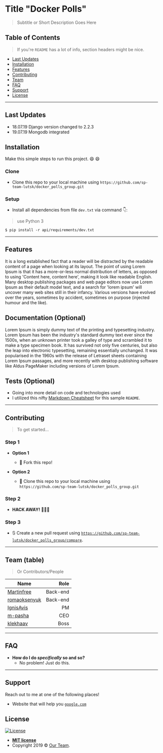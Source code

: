 # Title "Docker Polls"

> Subtitle or Short Description Goes Here

## Table of Contents

> If you're `README` has a lot of info, section headers might be nice.

- [Last Updates](#last-updates)
- [Installation](#installation)
- [Features](#features)
- [Contributing](#contributing)
- [Team](#team)
- [FAQ](#faq)
- [Support](#support)
- [License](#license)

---

## Last Updates

- 18.07.19 Django version changed to 2.2.3
- 19.07.19 Mongodb integrated

## Installation

Make this simple steps to run this project. :smile: 😄

### Clone

- Clone this repo to your local machine using `https://github.com/sp-team-lutsk/docker_polls_group.git`

### Setup

- Install all dependencies from file `dev.txt` via command :point_down::

> use Python 3

```shell
$ pip install -r api/requirements/dev.txt
```
---

## Features
It is a long established fact that a reader will be distracted by the readable content of a page when looking at its layout. The point of using Lorem Ipsum is that it has a more-or-less normal distribution of letters, as opposed to using 'Content here, content here', making it look like readable English. Many desktop publishing packages and web page editors now use Lorem Ipsum as their default model text, and a search for 'lorem ipsum' will uncover many web sites still in their infancy. Various versions have evolved over the years, sometimes by accident, sometimes on purpose (injected humour and the like).

## Documentation (Optional)
Lorem Ipsum is simply dummy text of the printing and typesetting industry. Lorem Ipsum has been the industry's standard dummy text ever since the 1500s, when an unknown printer took a galley of type and scrambled it to make a type specimen book. It has survived not only five centuries, but also the leap into electronic typesetting, remaining essentially unchanged. It was popularised in the 1960s with the release of Letraset sheets containing Lorem Ipsum passages, and more recently with desktop publishing software like Aldus PageMaker including versions of Lorem Ipsum.

## Tests (Optional)

- Going into more detail on code and technologies used
- I utilized this nifty <a href="https://github.com/adam-p/markdown-here/wiki/Markdown-Cheatsheet" target="_blank">Markdown Cheatsheet</a> for this sample `README`.

---

## Contributing

> To get started...

### Step 1

- **Option 1**
    - 🍴 Fork this repo!

- **Option 2**
    - 👯 Clone this repo to your local machine using `https://github.com/sp-team-lutsk/docker_polls_group.git`

### Step 2

- **HACK AWAY!** 🔨🔨🔨

### Step 3

- 🔃 Create a new pull request using <a href="https://github.com/sp-team-lutsk/docker_polls_group/compare" target="_blank">`https://github.com/sp-team-lutsk/docker_polls_group/compare`</a>.

---

## Team (table)

> Or Contributors/People

| Name                                                       | Role     |
| ---------------------------------------------------------- | -------: |
| <a href="https://github.com/Martinfree">Martinfree</a>     | Back-end |
| <a href="https://github.com/romaoksenyuk">romaoksenyuk</a> | Back-end |
| <a href="https://github.com/IgnisAvis">IgnisAvis           | PM       |
| <a href="https://github.com/m-pasha">m-pasha</a>           | CEO      |
| <a href="https://github.com/klekhaav">klekhaav</a>         | Boss     |

---

## FAQ

- **How do I do *specifically* so and so?**
    - No problem! Just do this.

---

## Support

Reach out to me at one of the following places!

- Website that will help you <a href="http://google.com" target="_blank">`google.com`</a>

## License

[![License](http://img.shields.io/:license-mit-blue.svg?style=flat-square)](http://badges.mit-license.org)

- **[MIT license](http://opensource.org/licenses/mit-license.php)**
- Copyright 2019 © <a href="#" target="_blank">Our Team</a>.

